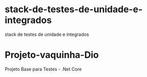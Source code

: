 # stack-de-testes-de-unidade-e-integrados
stack de testes de unidade e integrados

# Projeto-vaquinha-Dio
Projeto Base para Testes - .Net Core  

